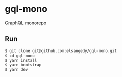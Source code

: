 # gql-mono

GraphQL monorepo

## Run

```bash
$ git clone git@github.com:elsangedy/gql-mono.git
$ cd gql-mono
$ yarn install
$ yarn bootstrap
$ yarn dev
```
